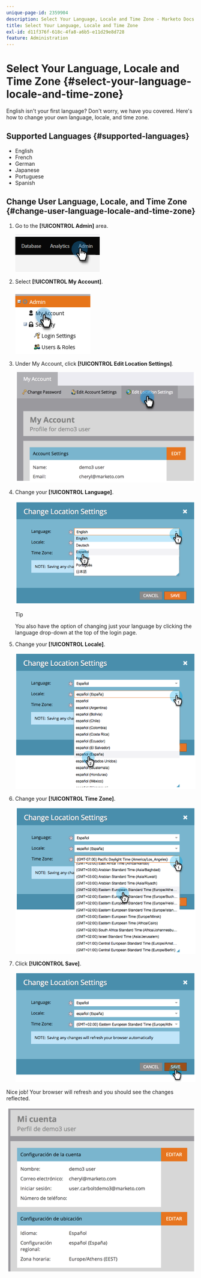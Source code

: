 ```yaml
---
unique-page-id: 2359904
description: Select Your Language, Locale and Time Zone - Marketo Docs - Product Documentation
title: Select Your Language, Locale and Time Zone
exl-id: d11f376f-618c-4fa8-a6b5-e11d29e8d728
feature: Administration
---
```

# Select Your Language, Locale and Time Zone {#select-your-language-locale-and-time-zone}

English isn't your first language? Don't worry, we have you covered. Here's how to change your own language, locale, and time zone.

## Supported Languages {#supported-languages}

* English
* French
* German
* Japanese
* Portuguese
* Spanish

## Change User Language, Locale, and Time Zone {#change-user-language-locale-and-time-zone}

1. Go to the **[!UICONTROL Admin]** area.

   ![](assets/select-your-language-locale-and-time-zone-1.png)

1. Select **[!UICONTROL My Account]**.

   ![](assets/select-your-language-locale-and-time-zone-2.png)

1. Under My Account, click **[!UICONTROL Edit Location Settings]**.

   ![](assets/select-your-language-locale-and-time-zone-3.png)

1. Change your **[!UICONTROL Language]**.

   ![](assets/select-your-language-locale-and-time-zone-4.png)

   >[!TIP]
   >
   >You also have the option of changing just your language by clicking the language drop-down at the top of the login page.

1. Change your **[!UICONTROL Locale]**.

   ![](assets/select-your-language-locale-and-time-zone-5.png)

1. Change your **[!UICONTROL Time Zone]**.

   ![](assets/select-your-language-locale-and-time-zone-6.png)

1. Click **[!UICONTROL Save]**.

   ![](assets/select-your-language-locale-and-time-zone-7.png)

Nice job! Your browser will refresh and you should see the changes reflected.

![](assets/select-your-language-locale-and-time-zone-8.png)
